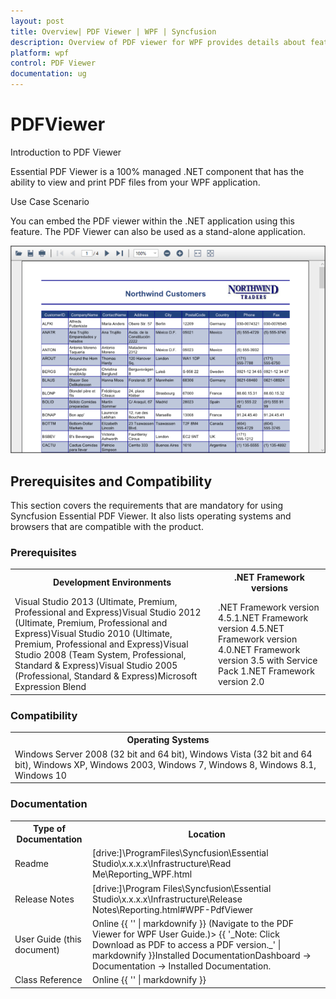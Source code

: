 ```yaml
---
layout: post
title: Overview| PDF Viewer | WPF | Syncfusion
description: Overview of PDF viewer for WPF provides details about features supported, prerequisites and compatibility.
platform: wpf
control: PDF Viewer
documentation: ug
---
```


# PDFViewer

Introduction to PDF Viewer

Essential PDF Viewer is a 100% managed .NET component that has the ability to view and print PDF files from your WPF application.

Use Case Scenario

You can embed the PDF viewer within the .NET application using this feature. The PDF Viewer can also be used as a stand-alone application.

![Output of PDF Viewer control](Overview_images/Overview_img1.png)



## Prerequisites and Compatibility

This section covers the requirements that are mandatory for using Syncfusion Essential PDF Viewer. It also lists operating systems and browsers that are compatible with the product.

### Prerequisites

<table>
<tr>
<th>
Development Environments</th><th>
.NET Framework versions</th></tr>
<tr>
<td>
Visual Studio 2013 (Ultimate, Premium, Professional and Express)Visual Studio 2012 (Ultimate, Premium, Professional and Express)Visual Studio 2010 (Ultimate, Premium, Professional and Express)Visual Studio 2008 (Team System, Professional, Standard & Express)Visual Studio 2005 (Professional, Standard & Express)Microsoft Expression Blend</td><td>
.NET Framework version 4.5.1.NET Framework version 4.5.NET Framework version 4.0.NET Framework version 3.5 with Service Pack 1.NET Framework version 2.0</td></tr>
</table>

### Compatibility

<table>
<tr>
<th>
Operating Systems</th></tr>
<tr>
<td>
Windows Server 2008 (32 bit and 64 bit), Windows Vista (32 bit and 64 bit), Windows XP, Windows 2003, Windows 7, Windows 8, Windows 8.1, Windows 10
</td></tr>
</table>

### Documentation



<table>
<tr>
<th>
Type of Documentation</th><th>
Location</th></tr>
<tr>
<td>
Readme</td><td>
[drive:]\ProgramFiles\Syncfusion\Essential Studio\x.x.x.x\Infrastructure\Read Me\Reporting_WPF.html</td></tr>
<tr>
<td>
Release Notes</td><td>
[drive:]\Program Files\Syncfusion\Essential Studio\x.x.x.x\Infrastructure\Release Notes\Reporting.html#WPF-PdfViewer</td></tr>
<tr>
<td>
User Guide (this document)</td><td>
Online {{ '<http://help.syncfusion.com/wpf/pdfviewer>' | markdownify }} (Navigate to the PDF Viewer for WPF User Guide.)> {{ '_Note: Click Download as PDF to access a PDF version._' | markdownify }}Installed DocumentationDashboard -> Documentation -> Installed Documentation. </td></tr>
<tr>
<td>
Class Reference</td><td>
Online {{ '<https://help.syncfusion.com/cr/wpf/Syncfusion.PdfViewer.WPF.html>' | markdownify }} </td></tr>
</table>


